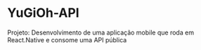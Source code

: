 # YuGiOh-API
Projeto: Desenvolvimento de uma aplicação mobile que roda em React.Native e consome uma API pública
